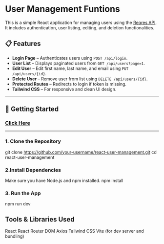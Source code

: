 # User Management Funtions

This is a simple React application for managing users using the [Reqres API](https://reqres.in/). It includes authentication, user listing, editing, and deletion functionalities.

## 📋 Features

- **Login Page** – Authenticates users using `POST /api/login`.
- **User List** – Displays paginated users from `GET /api/users?page=1`.
- **Edit User** – Edit first name, last name, and email using `PUT /api/users/{id}`.
- **Delete User** – Remove user from list using `DELETE /api/users/{id}`.
- **Protected Routes** – Redirects to login if token is missing.
- **Tailwind CSS** – For responsive and clean UI design.

---

## 🚀 Getting Started
### [Click Here](https://user-management-eight-self.vercel.app/)

---

### 1. Clone the Repository
git clone https://github.com/your-username/react-user-management.git
cd react-user-management

### 2.Install Dependencies
Make sure you have Node.js and npm installed.
npm install

### 3. Run the App
npm run dev

## Tools & Libraries Used

React
React Router DOM
Axios
Tailwind CSS
Vite (for dev server and bundling)






